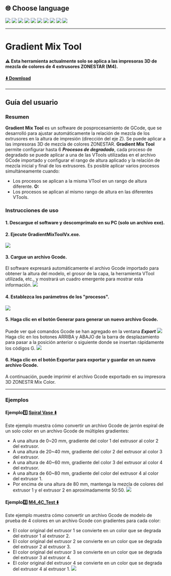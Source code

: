
## <a id="choose-language">:globe_with_meridians: Choose language </a>
[![](../../lanpic/EN.png)](./readme.md)
[![](../../lanpic/PT.png)](./readme-pt.md)
[![](../../lanpic/FR.png)](./readme-fr.md)
[![](../../lanpic/DE.png)](./readme-de.md)
[![](../../lanpic/IT.png)](./readme-it.md)
[![](../../lanpic/RU.png)](./readme-ru.md)
[![](../../lanpic/JP.png)](./readme-jp.md)
[![](../../lanpic/KR.png)](./readme-kr.md)
[![](../../lanpic/SA.png)](./readme-ar.md)
[![](../../lanpic/CN.png)](./readme-cn.md)

----
# Gradient Mix Tool
#### :warning: Esta herramienta actualmente solo se aplica a las impresoras 3D de mezcla de colores de 4 extrusores ZONESTAR (M4).
#### [:arrow_down: Download](https://github.com/ZONESTAR3D/Slicing-Guide/releases/tag/gmt-v1.2) 

----
## Guía del usuario
### Resumen
**Gradient Mix Tool** es un software de posprocesamiento de GCode, que se desarrolló para ajustar automáticamente la relación de mezcla de los extrusores en la altura de impresión (dirección del eje Z). Se puede aplicar a las impresoras 3D de mezcla de colores ZONESTAR.
**Gradient Mix Tool** permite configurar hasta 6 ***Procesos de degradado***, cada proceso de degradado se puede aplicar a una de las VTools utilizadas en el archivo GCode importado y configurar el rango de altura aplicado y la relación de mezcla inicial y final de los extrusores. Es posible aplicar varios procesos simultáneamente cuando:
- Los procesos se aplican a la misma VTool en un rango de altura diferente.
**O:**
- Los procesos se aplican al mismo rango de altura en las diferentes VTools.
### Instrucciones de uso
#### 1. Descargue el software y descomprímalo en su PC (solo un archivo exe).
#### 2. Ejecute GradientMixToolVx.exe.
![](1.jpg)
#### 3. Cargue un archivo Gcode.
El software expresará automáticamente el archivo Gcode importado para obtener la altura del modelo, el grosor de la capa, la herramienta VTool utilizada, etc., y mostrará un cuadro emergente para mostrar esta información.
![](2.jpg)
#### 4. Establezca los parámetros de los "procesos".
![](3.jpg)
#### 5. Haga clic en el botón Generar para generar un nuevo archivo Gcode.
Puede ver qué comandos Gcode se han agregado en la ventana ***Export***
![](4.jpg)
Haga clic en los botones ARRIBA y ABAJO de la barra de desplazamiento para pasar a la posición anterior o siguiente donde se insertan rápidamente los códigos G.
![](5.jpg)
#### 6. Haga clic en el botón Exportar para exportar y guardar en un nuevo archivo Gcode.
A continuación, puede imprimir el archivo Gcode exportado en su impresora 3D ZONESTR Mix Color.

----
### Ejemplos
#### Ejemplo:one: [Spiral Vase :arrow_down:](./SpiralVase.zip)
Este ejemplo muestra cómo convertir un archivo Gcode de jarrón espiral de un solo color en un archivo Gcode de múltiples gradientes:
- A una altura de 0~20 mm, gradiente del color 1 del extrusor al color 2 del extrusor.
- A una altura de 20~40 mm, gradiente del color 2 del extrusor al color 3 del extrusor.
- A una altura de 40~60 mm, gradiente del color 3 del extrusor al color 4 del extrusor.
- A una altura de 60~80 mm, gradiente del color del extrusor 4 al color del extrusor 1.
- Por encima de una altura de 80 mm, mantenga la mezcla de colores del extrusor 1 y el extrusor 2 en aproximadamente 50:50.
![](./SpiralVase.jpg)
#### Ejemplo:two: [M4_4C_Test :arrow_down:](./M4_4C_test.zip)
Este ejemplo muestra cómo convertir un archivo Gcode de modelo de prueba de 4 colores en un archivo Gcode con gradientes para cada color:
- El color original del extrusor 1 se convierte en un color que se degrada del extrusor 1 al extrusor 2.
- El color original del extrusor 2 se convierte en un color que se degrada del extrusor 2 al extrusor 3.
- El color original del extrusor 3 se convierte en un color que se degrada del extrusor 3 al extrusor 4.
- El color original del extrusor 4 se convierte en un color que se degrada del extrusor 4 al extrusor 1.
![](./Prueba-M4-4C.jpg)